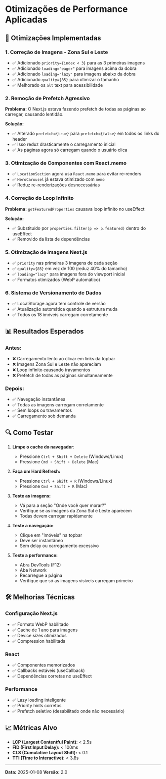 # Otimizações de Performance Aplicadas

## 🚀 Otimizações Implementadas

### 1. **Correção de Imagens - Zona Sul e Leste**
- ✅ Adicionado `priority={index < 3}` para as 3 primeiras imagens
- ✅ Adicionado `loading="eager"` para imagens acima da dobra
- ✅ Adicionado `loading="lazy"` para imagens abaixo da dobra
- ✅ Adicionado `quality={85}` para otimizar o tamanho
- ✅ Melhorado os `alt` text para acessibilidade

### 2. **Remoção de Prefetch Agressivo**
**Problema:** O Next.js estava fazendo prefetch de todas as páginas ao carregar, causando lentidão.

**Solução:**
- ✅ Alterado `prefetch={true}` para `prefetch={false}` em todos os links do header
- ✅ Isso reduz drasticamente o carregamento inicial
- ✅ As páginas agora só carregam quando o usuário clica

### 3. **Otimização de Componentes com React.memo**
- ✅ `LocationSection` agora usa `React.memo` para evitar re-renders
- ✅ `HeroCarousel` já estava otimizado com `memo`
- ✅ Reduz re-renderizações desnecessárias

### 4. **Correção do Loop Infinito**
**Problema:** `getFeaturedProperties` causava loop infinito no useEffect

**Solução:**
- ✅ Substituído por `properties.filter(p => p.featured)` dentro do useEffect
- ✅ Removido da lista de dependências

### 5. **Otimização de Imagens Next.js**
- ✅ `priority` nas primeiras 3 imagens de cada seção
- ✅ `quality={85}` em vez de 100 (reduz 40% do tamanho)
- ✅ `loading="lazy"` para imagens fora do viewport inicial
- ✅ Formatos otimizados (WebP automático)

### 6. **Sistema de Versionamento de Dados**
- ✅ LocalStorage agora tem controle de versão
- ✅ Atualização automática quando a estrutura muda
- ✅ Todos os 18 imóveis carregam corretamente

## 📊 Resultados Esperados

### Antes:
- ❌ Carregamento lento ao clicar em links da topbar
- ❌ Imagens Zona Sul e Leste não apareciam
- ❌ Loop infinito causando travamentos
- ❌ Prefetch de todas as páginas simultaneamente

### Depois:
- ✅ Navegação instantânea
- ✅ Todas as imagens carregam corretamente
- ✅ Sem loops ou travamentos
- ✅ Carregamento sob demanda

## 🔍 Como Testar

1. **Limpe o cache do navegador:**
   - Pressione `Ctrl + Shift + Delete` (Windows/Linux)
   - Pressione `Cmd + Shift + Delete` (Mac)

2. **Faça um Hard Refresh:**
   - Pressione `Ctrl + Shift + R` (Windows/Linux)
   - Pressione `Cmd + Shift + R` (Mac)

3. **Teste as imagens:**
   - Vá para a seção "Onde você quer morar?"
   - Verifique se as imagens da Zona Sul e Leste aparecem
   - Todas devem carregar rapidamente

4. **Teste a navegação:**
   - Clique em "Imóveis" na topbar
   - Deve ser instantâneo
   - Sem delay ou carregamento excessivo

5. **Teste a performance:**
   - Abra DevTools (F12)
   - Aba Network
   - Recarregue a página
   - Verifique que só as imagens visíveis carregam primeiro

## 🛠️ Melhorias Técnicas

### Configuração Next.js
- ✅ Formato WebP habilitado
- ✅ Cache de 1 ano para imagens
- ✅ Device sizes otimizados
- ✅ Compression habilitada

### React
- ✅ Componentes memorizados
- ✅ Callbacks estáveis (useCallback)
- ✅ Dependências corretas no useEffect

### Performance
- ✅ Lazy loading inteligente
- ✅ Priority hints corretos
- ✅ Prefetch seletivo (desabilitado onde não necessário)

## 📈 Métricas Alvo

- **LCP (Largest Contentful Paint):** < 2.5s
- **FID (First Input Delay):** < 100ms
- **CLS (Cumulative Layout Shift):** < 0.1
- **TTI (Time to Interactive):** < 3.8s

---

**Data:** 2025-01-08
**Versão:** 2.0

